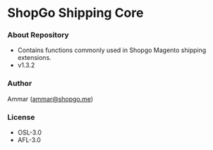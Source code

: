 # ShopGo Shipping Core #

### About Repository ###

* Contains functions commonly used in Shopgo Magento shipping extensions.
* v1.3.2

### Author ###

Ammar (<ammar@shopgo.me>)

### License ###

* OSL-3.0
* AFL-3.0
